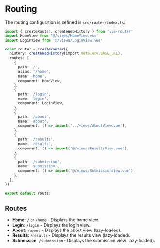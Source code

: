 # Routing

The routing configuration is defined in `src/router/index.ts`:

```typescript
import { createRouter, createWebHistory } from 'vue-router'
import HomeView from '@/views/HomeView.vue'
import LoginView from '@/views/LoginView.vue'

const router = createRouter({
  history: createWebHistory(import.meta.env.BASE_URL),
  routes: [
    {
      path: '/',
      alias: '/home',
      name: 'home',
      component: HomeView,
    },
    {
      path: '/login',
      name: 'login',
      component: LoginView,
    },
    {
      path: '/about',
      name: 'about',
      component: () => import('../views/AboutView.vue'),
    },
    {
      path: '/results',
      name: 'results',
      component: () => import('@/views/ResultsView.vue'),
    },
    {
      path: '/submission',
      name: 'submission',
      component: () => import('@/views/SubmissionView.vue'),
    },
  ],
})

export default router
```

## Routes

- **Home**: `/` or `/home` - Displays the home view.
- **Login**: `/login` - Displays the login view.
- **About**: `/about` - Displays the about view (lazy-loaded).
- **Results**: `/results` - Displays the results view (lazy-loaded).
- **Submission**: `/submission` - Displays the submission view (lazy-loaded).
